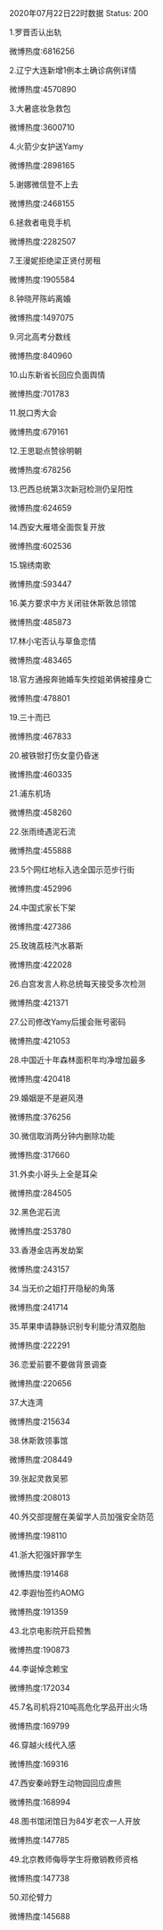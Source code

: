 2020年07月22日22时数据
Status: 200

1.罗晋否认出轨

微博热度:6816256

2.辽宁大连新增1例本土确诊病例详情

微博热度:4570890

3.大暑底妆急救包

微博热度:3600710

4.火箭少女护送Yamy

微博热度:2898165

5.谢娜微信登不上去

微博热度:2468155

6.拯救者电竞手机

微博热度:2282507

7.王漫妮拒绝梁正贤付房租

微博热度:1905584

8.钟晓芹陈屿离婚

微博热度:1497075

9.河北高考分数线

微博热度:840960

10.山东新省长回应负面舆情

微博热度:701783

11.脱口秀大会

微博热度:679161

12.王思聪点赞徐明朝

微博热度:678256

13.巴西总统第3次新冠检测仍呈阳性

微博热度:624659

14.西安大雁塔全面恢复开放

微博热度:602536

15.锦绣南歌

微博热度:593447

16.美方要求中方关闭驻休斯敦总领馆

微博热度:485873

17.林小宅否认与草鱼恋情

微博热度:483465

18.官方通报奔驰婚车失控姐弟俩被撞身亡

微博热度:478801

19.三十而已

微博热度:467833

20.被铁锨打伤女童仍昏迷

微博热度:460335

21.浦东机场

微博热度:458260

22.张雨绮遇泥石流

微博热度:455888

23.5个网红地标入选全国示范步行街

微博热度:452996

24.中国式家长下架

微博热度:427386

25.玫瑰荔枝汽水慕斯

微博热度:422028

26.白宫发言人称总统每天接受多次检测

微博热度:421371

27.公司修改Yamy后援会账号密码

微博热度:421053

28.中国近十年森林面积年均净增加最多

微博热度:420418

29.婚姻是不是避风港

微博热度:376256

30.微信取消两分钟内删除功能

微博热度:317660

31.外卖小哥头上全是耳朵

微博热度:284505

32.黑色泥石流

微博热度:253780

33.香港金店再发劫案

微博热度:243157

34.当无价之姐打开隐秘的角落

微博热度:241714

35.苹果申请静脉识别专利能分清双胞胎

微博热度:222291

36.恋爱前要不要做背景调查

微博热度:220656

37.大连湾

微博热度:215634

38.休斯敦领事馆

微博热度:208449

39.张起灵救吴邪

微博热度:208013

40.外交部提醒在美留学人员加强安全防范

微博热度:198110

41.浙大犯强奸罪学生

微博热度:191468

42.李遐怡签约AOMG

微博热度:191359

43.北京电影院开启预售

微博热度:190873

44.李诞悼念赖宝

微博热度:172034

45.7名司机将210吨高危化学品开出火场

微博热度:169799

46.穿越火线代入感

微博热度:169316

47.西安秦岭野生动物园回应虐熊

微博热度:168994

48.图书馆闭馆日为84岁老农一人开放

微博热度:147785

49.北京教师侮辱学生将撤销教师资格

微博热度:147738

50.邓伦臂力

微博热度:145688

